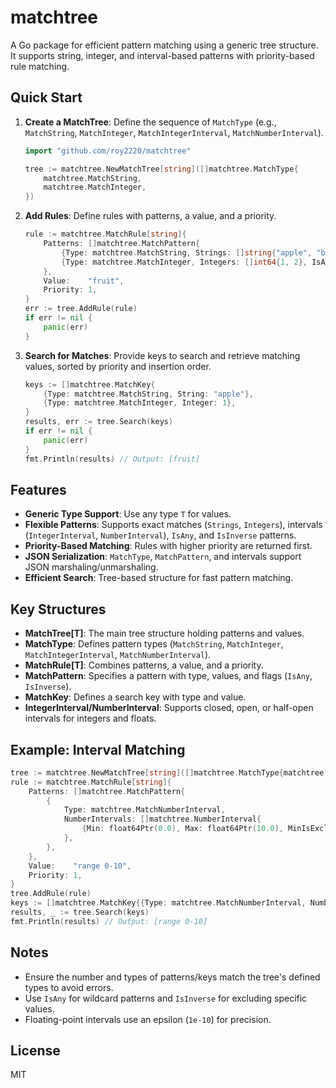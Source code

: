 # matchtree

A Go package for efficient pattern matching using a generic tree structure. It supports string, integer, and interval-based patterns with priority-based rule matching.

## Quick Start
1. **Create a MatchTree**:
   Define the sequence of `MatchType` (e.g., `MatchString`, `MatchInteger`, `MatchIntegerInterval`, `MatchNumberInterval`).
   ```go
   import "github.com/roy2220/matchtree"

   tree := matchtree.NewMatchTree[string]([]matchtree.MatchType{
       matchtree.MatchString,
       matchtree.MatchInteger,
   })
   ```

2. **Add Rules**:
   Define rules with patterns, a value, and a priority.
   ```go
   rule := matchtree.MatchRule[string]{
       Patterns: []matchtree.MatchPattern{
           {Type: matchtree.MatchString, Strings: []string{"apple", "banana"}, IsAny: false},
           {Type: matchtree.MatchInteger, Integers: []int64{1, 2}, IsAny: false},
       },
       Value:    "fruit",
       Priority: 1,
   }
   err := tree.AddRule(rule)
   if err != nil {
       panic(err)
   }
   ```

3. **Search for Matches**:
   Provide keys to search and retrieve matching values, sorted by priority and insertion order.
   ```go
   keys := []matchtree.MatchKey{
       {Type: matchtree.MatchString, String: "apple"},
       {Type: matchtree.MatchInteger, Integer: 1},
   }
   results, err := tree.Search(keys)
   if err != nil {
       panic(err)
   }
   fmt.Println(results) // Output: [fruit]
   ```

## Features
- **Generic Type Support**: Use any type `T` for values.
- **Flexible Patterns**: Supports exact matches (`Strings`, `Integers`), intervals (`IntegerInterval`, `NumberInterval`), `IsAny`, and `IsInverse` patterns.
- **Priority-Based Matching**: Rules with higher priority are returned first.
- **JSON Serialization**: `MatchType`, `MatchPattern`, and intervals support JSON marshaling/unmarshaling.
- **Efficient Search**: Tree-based structure for fast pattern matching.

## Key Structures
- **MatchTree[T]**: The main tree structure holding patterns and values.
- **MatchType**: Defines pattern types (`MatchString`, `MatchInteger`, `MatchIntegerInterval`, `MatchNumberInterval`).
- **MatchRule[T]**: Combines patterns, a value, and a priority.
- **MatchPattern**: Specifies a pattern with type, values, and flags (`IsAny`, `IsInverse`).
- **MatchKey**: Defines a search key with type and value.
- **IntegerInterval/NumberInterval**: Supports closed, open, or half-open intervals for integers and floats.

## Example: Interval Matching
```go
tree := matchtree.NewMatchTree[string]([]matchtree.MatchType{matchtree.MatchNumberInterval})
rule := matchtree.MatchRule[string]{
    Patterns: []matchtree.MatchPattern{
        {
            Type: matchtree.MatchNumberInterval,
            NumberIntervals: []matchtree.NumberInterval{
                {Min: float64Ptr(0.0), Max: float64Ptr(10.0), MinIsExcluded: false, MaxIsExcluded: false},
            },
        },
    },
    Value:    "range 0-10",
    Priority: 1,
}
tree.AddRule(rule)
keys := []matchtree.MatchKey{{Type: matchtree.MatchNumberInterval, Number: 5.0}}
results, _ := tree.Search(keys)
fmt.Println(results) // Output: [range 0-10]
```

## Notes
- Ensure the number and types of patterns/keys match the tree's defined types to avoid errors.
- Use `IsAny` for wildcard patterns and `IsInverse` for excluding specific values.
- Floating-point intervals use an epsilon (`1e-10`) for precision.

## License
MIT
